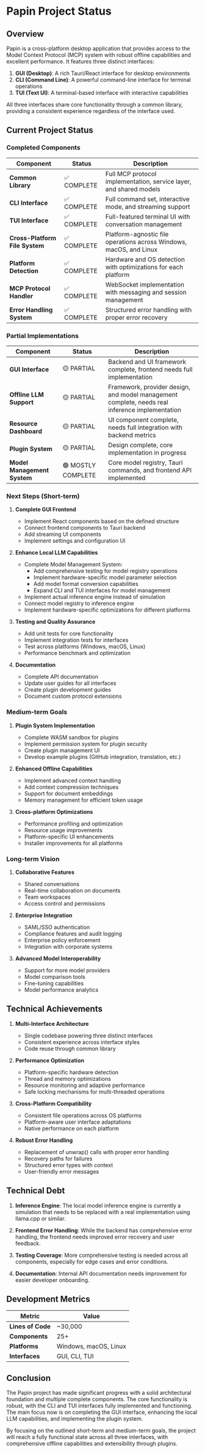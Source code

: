 # Papin Project Status

## Overview

Papin is a cross-platform desktop application that provides access to the Model Context Protocol (MCP) system with robust offline capabilities and excellent performance. It features three distinct interfaces:

1. **GUI (Desktop)**: A rich Tauri/React interface for desktop environments
2. **CLI (Command Line)**: A powerful command-line interface for terminal operations
3. **TUI (Text UI)**: A terminal-based interface with interactive capabilities

All three interfaces share core functionality through a common library, providing a consistent experience regardless of the interface used.

## Current Project Status

### Completed Components

| Component | Status | Description |
|-----------|--------|-------------|
| **Common Library** | ✅ COMPLETE | Full MCP protocol implementation, service layer, and shared models |
| **CLI Interface** | ✅ COMPLETE | Full command set, interactive mode, and streaming support |
| **TUI Interface** | ✅ COMPLETE | Full-featured terminal UI with conversation management |
| **Cross-Platform File System** | ✅ COMPLETE | Platform-agnostic file operations across Windows, macOS, and Linux |
| **Platform Detection** | ✅ COMPLETE | Hardware and OS detection with optimizations for each platform |
| **MCP Protocol Handler** | ✅ COMPLETE | WebSocket implementation with messaging and session management |
| **Error Handling System** | ✅ COMPLETE | Structured error handling with proper error recovery |

### Partial Implementations

| Component | Status | Description |
|-----------|--------|-------------|
| **GUI Interface** | 🟡 PARTIAL | Backend and UI framework complete, frontend needs full implementation |
| **Offline LLM Support** | 🟡 PARTIAL | Framework, provider design, and model management complete, needs real inference implementation |
| **Resource Dashboard** | 🟡 PARTIAL | UI component complete, needs full integration with backend metrics |
| **Plugin System** | 🟡 PARTIAL | Design complete, core implementation in progress |
| **Model Management System** | 🟢 MOSTLY COMPLETE | Core model registry, Tauri commands, and frontend API implemented |

### Next Steps (Short-term)

1. **Complete GUI Frontend**
   - Implement React components based on the defined structure
   - Connect frontend components to Tauri backend
   - Add streaming UI components
   - Implement settings and configuration UI

2. **Enhance Local LLM Capabilities**
   - Complete Model Management System:
     - Add comprehensive testing for model registry operations
     - Implement hardware-specific model parameter selection
     - Add model format conversion capabilities
     - Expand CLI and TUI interfaces for model management
   - Implement actual inference engine instead of simulation
   - Connect model registry to inference engine
   - Implement hardware-specific optimizations for different platforms

3. **Testing and Quality Assurance**
   - Add unit tests for core functionality
   - Implement integration tests for interfaces
   - Test across platforms (Windows, macOS, Linux)
   - Performance benchmark and optimization

4. **Documentation**
   - Complete API documentation
   - Update user guides for all interfaces
   - Create plugin development guides
   - Document custom protocol extensions

### Medium-term Goals

1. **Plugin System Implementation**
   - Complete WASM sandbox for plugins
   - Implement permission system for plugin security 
   - Create plugin management UI
   - Develop example plugins (GitHub integration, translation, etc.)

2. **Enhanced Offline Capabilities**
   - Implement advanced context handling
   - Add context compression techniques
   - Support for document embeddings
   - Memory management for efficient token usage

3. **Cross-platform Optimizations**
   - Performance profiling and optimization
   - Resource usage improvements
   - Platform-specific UI enhancements
   - Installer improvements for all platforms

### Long-term Vision

1. **Collaborative Features**
   - Shared conversations
   - Real-time collaboration on documents
   - Team workspaces
   - Access control and permissions

2. **Enterprise Integration**
   - SAML/SSO authentication
   - Compliance features and audit logging
   - Enterprise policy enforcement
   - Integration with corporate systems

3. **Advanced Model Interoperability**
   - Support for more model providers
   - Model comparison tools
   - Fine-tuning capabilities
   - Model performance analytics

## Technical Achievements

1. **Multi-Interface Architecture**
   - Single codebase powering three distinct interfaces
   - Consistent experience across interface styles
   - Code reuse through common library

2. **Performance Optimization**
   - Platform-specific hardware detection
   - Thread and memory optimizations
   - Resource monitoring and adaptive performance
   - Safe locking mechanisms for multi-threaded operations

3. **Cross-Platform Compatibility**
   - Consistent file operations across OS platforms
   - Platform-aware user interface adaptations
   - Native performance on each platform

4. **Robust Error Handling**
   - Replacement of unwrap() calls with proper error handling
   - Recovery paths for failures
   - Structured error types with context
   - User-friendly error messages

## Technical Debt

1. **Inference Engine**: The local model inference engine is currently a simulation that needs to be replaced with a real implementation using llama.cpp or similar.

2. **Frontend Error Handling**: While the backend has comprehensive error handling, the frontend needs improved error recovery and user feedback.

3. **Testing Coverage**: More comprehensive testing is needed across all components, especially for edge cases and error conditions.

4. **Documentation**: Internal API documentation needs improvement for easier developer onboarding.

## Development Metrics

| Metric | Value |
|--------|-------|
| **Lines of Code** | ~30,000 |
| **Components** | 25+ |
| **Platforms** | Windows, macOS, Linux |
| **Interfaces** | GUI, CLI, TUI |

## Conclusion

The Papin project has made significant progress with a solid architectural foundation and multiple complete components. The core functionality is robust, with the CLI and TUI interfaces fully implemented and functioning. The main focus now is on completing the GUI interface, enhancing the local LLM capabilities, and implementing the plugin system.

By focusing on the outlined short-term and medium-term goals, the project will reach a fully functional state across all three interfaces, with comprehensive offline capabilities and extensibility through plugins.